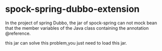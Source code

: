 # spock-spring-dubbo-extension
 
In the project of spring Dubbo, the jar of spock-spring
can not mock  bean that the member variables of the Java class containing the annotation @reference.

this jar can solve this problem,you just need to load this jar.
